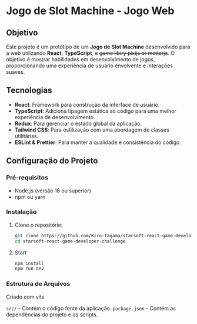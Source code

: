 # Jogo de Slot Machine - Jogo Web

## Objetivo

Este projeto é um protótipo de um **Jogo de Slot Machine** desenvolvido para a web utilizando **React**, **TypeScript**, e ~~game libiry pixijs or metterjs~~. O objetivo é mostrar habilidades em desenvolvimento de jogos, proporcionando uma experiência de usuário envolvente e interações suaves.

## Tecnologias

- **React**: Framework para construção da interface de usuário.
- **TypeScript**: Adiciona tipagem estática ao código para uma melhor experiência de desenvolvimento.
- **Redux**: Para gerenciar o estado global da aplicação.
- **Tailwind CSS**: Para estilização com uma abordagem de classes utilitárias.
- **ESLint & Prettier**: Para manter a qualidade e consistência do código.

## Configuração do Projeto

### Pré-requisitos

- Node.js (versão 16 ou superior)
- npm ou yarn

### Instalação

1. Clone o repositório:
   ```bash
   git clone https://github.com/Kiro-tagama/starsoft-react-game-developer-challenge.git
   cd starsoft-react-game-developer-challenge
   ```
2. Start
   ```bash
   npm install
   npm run dev
   ```
### Estrutura de Arquivos

Criado com vite

`src/` - Contém o código fonte da aplicação.
`package.json` - Contém as dependências do projeto e os scripts.

